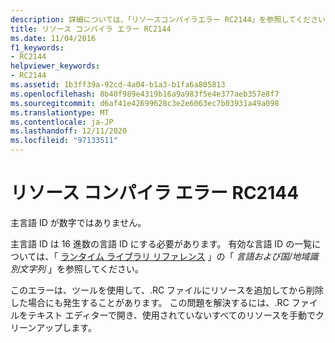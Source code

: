 ```yaml
---
description: 詳細については、「リソースコンパイラエラー RC2144」を参照してください。
title: リソース コンパイラ エラー RC2144
ms.date: 11/04/2016
f1_keywords:
- RC2144
helpviewer_keywords:
- RC2144
ms.assetid: 1b3ff39a-92cd-4a04-b1a3-b1fa6a805813
ms.openlocfilehash: 8b40f989e4319b16a9a983f5e4e377aeb357e8f7
ms.sourcegitcommit: d6af41e42699628c3e2e6063ec7b03931a49a098
ms.translationtype: MT
ms.contentlocale: ja-JP
ms.lasthandoff: 12/11/2020
ms.locfileid: "97133511"
---
```

# <a name="resource-compiler-error-rc2144"></a>リソース コンパイラ エラー RC2144

主言語 ID が数字ではありません。

主言語 ID は 16 進数の言語 ID にする必要があります。 有効な言語 ID の一覧については、「 [ランタイム ライブラリ リファレンス](../../c-runtime-library/locale-names-languages-and-country-region-strings.md) 」の「 *言語および国/地域識別文字列* 」を参照してください。

このエラーは、ツールを使用して、.RC ファイルにリソースを追加してから削除した場合にも発生することがあります。 この問題を解決するには、.RC ファイルをテキスト エディターで開き、使用されていないすべてのリソースを手動でクリーンアップします。
